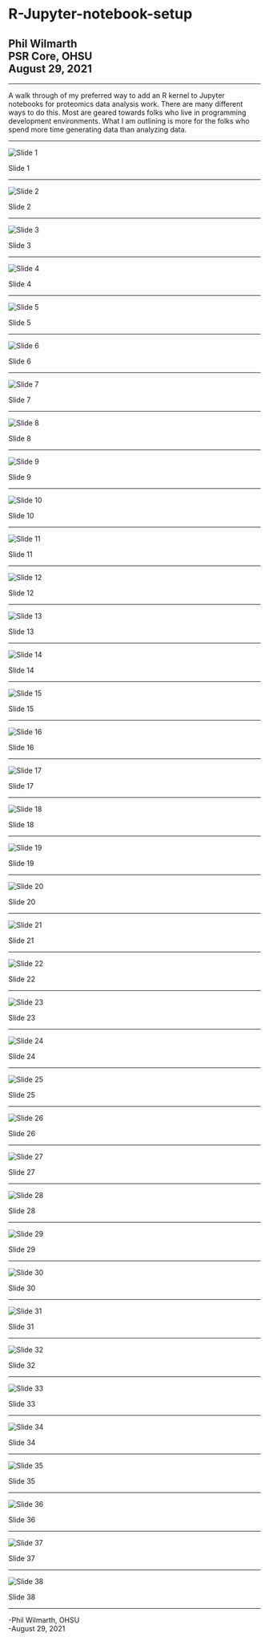 # R-Jupyter-notebook-setup

## Phil Wilmarth <br> PSR Core, OHSU <br> August 29, 2021

---

A walk through of my preferred way to add an R kernel to Jupyter notebooks for proteomics data analysis work. There are many different ways to do this. Most are geared towards folks who live in programming development environments. What I am outlining is more for the folks who spend more time generating data than analyzing data.

---

![Slide 1](images/Slide1.png)

Slide 1

---

![Slide 2](images/Slide2.png)

Slide 2

---

![Slide 3](images/Slide3.png)

Slide 3

---

![Slide 4](images/Slide4.png)

Slide 4

---

![Slide 5](images/Slide5.png)

Slide 5

---

![Slide 6](images/Slide6.png)

Slide 6

---

![Slide 7](images/Slide7.png)

Slide 7

---

![Slide 8](images/Slide8.png)

Slide 8

---

![Slide 9](images/Slide9.png)

Slide 9

---

![Slide 10](images/Slide10.png)

Slide 10

---

![Slide 11](images/Slide11.png)

Slide 11

---

![Slide 12](images/Slide12.png)

Slide 12

---

![Slide 13](images/Slide13.png)

Slide 13

---

![Slide 14](images/Slide14.png)

Slide 14

---

![Slide 15](images/Slide15.png)

Slide 15

---

![Slide 16](images/Slide16.png)

Slide 16

---

![Slide 17](images/Slide17.png)

Slide 17

---

![Slide 18](images/Slide18.png)

Slide 18

---

![Slide 19](images/Slide19.png)

Slide 19

---

![Slide 20](images/Slide20.png)

Slide 20

---

![Slide 21](images/Slide21.png)

Slide 21

---

![Slide 22](images/Slide22.png)

Slide 22

---

![Slide 23](images/Slide23.png)

Slide 23

---

![Slide 24](images/Slide24.png)

Slide 24

---

![Slide 25](images/Slide25.png)

Slide 25

---

![Slide 26](images/Slide26.png)

Slide 26

---

![Slide 27](images/Slide27.png)

Slide 27

---

![Slide 28](images/Slide28.png)

Slide 28

---

![Slide 29](images/Slide29.png)

Slide 29

---

![Slide 30](images/Slide30.png)

Slide 30

---

![Slide 31](images/Slide31.png)

Slide 31

---

![Slide 32](images/Slide32.png)

Slide 32

---

![Slide 33](images/Slide33.png)

Slide 33

---

![Slide 34](images/Slide34.png)

Slide 34

---

![Slide 35](images/Slide35.png)

Slide 35

---

![Slide 36](images/Slide36.png)

Slide 36

---

![Slide 37](images/Slide37.png)

Slide 37

---

![Slide 38](images/Slide38.png)

Slide 38

---

-Phil Wilmarth, OHSU <br>
-August 29, 2021
